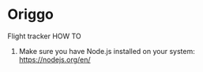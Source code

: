 # Origgo
Flight tracker
HOW TO
1. Make sure you have Node.js installed on your system: https://nodejs.org/en/
